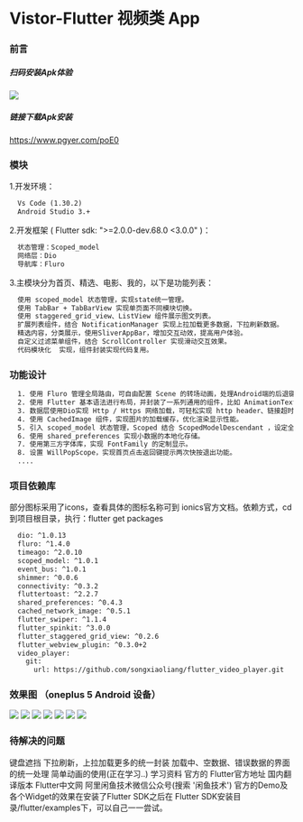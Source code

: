 # Vistor-Flutter 视频类 App

### 前言

##### 扫码安装Apk体验
<img src='https://www.pgyer.com/app/qrcode/poE0' />

##### 链接下载Apk安装
https://www.pgyer.com/poE0
 
### 模块
1.开发环境：
```xml
  Vs Code (1.30.2)
  Android Studio 3.+
```

2.开发框架 ( Flutter sdk: ">=2.0.0-dev.68.0 <3.0.0" )：
```xml
  状态管理：Scoped_model
  网络层：Dio
  导航库：Fluro
```

3.主模块分为首页、精选、电影、我的，以下是功能列表：
```xml
  使用 scoped_model 状态管理，实现state统一管理。
  使用 TabBar + TabBarView 实现单页面不同模块切换。
  使用 staggered_grid_view、ListView 组件展示图文列表。
  扩展列表组件，结合 NotificationManager 实现上拉加载更多数据，下拉刷新数据。
  精选内容，分类展示，使用SliverAppBar，增加交互动效，提高用户体验。
  自定义过滤菜单组件，结合 ScrollController 实现滑动交互效果。
  代码模块化  实现，组件封装实现代码复用。
```

### 功能设计
```xml
  1. 使用 Fluro 管理全局路由，可自由配置 Scene 的转场动画，处理Android端的后退键事件
  2. 使用 Flutter 基本语法进行布局，并封装了一系列通用的组件，比如 AnimationText、过滤菜单，加载状态组件，共享动画组件等，便于全局复用
  3. 数据层使用Dio实现 Http / Https 网络加载，可轻松实现 http header、链接超时等常用配置。
  4. 使用 CachedImage 组件，实现图片的加载缓存，优化渲染显示性能。
  5. 引入 scoped_model 状态管理，Scoped 结合 ScopedModelDescendant ，设定全局 state 结构，管理相关的组件状态。
  6. 使用 shared_preferences 实现小数据的本地化存储。
  7. 使用第三方字体库，实现 FontFamily 的定制显示。
  8. 设置 WillPopScope，实现首页点击返回键提示两次快按退出功能。
  ....
```

### 项目依赖库

部分图标采用了icons，查看具体的图标名称可到 ionics官方文档。依赖方式，cd 到项目根目录，执行：flutter get packages 
```xml
  dio: ^1.0.13
  fluro: ^1.4.0
  timeago: ^2.0.10
  scoped_model: ^1.0.1
  event_bus: ^1.0.1
  shimmer: ^0.0.6
  connectivity: ^0.3.2
  fluttertoast: ^2.2.7
  shared_preferences: ^0.4.3
  cached_network_image: ^0.5.1
  flutter_swiper: ^1.1.4
  flutter_spinkit: ^3.0.0
  flutter_staggered_grid_view: ^0.2.6
  flutter_webview_plugin: ^0.3.0+2
  video_player:
    git:
      url: https://github.com/songxiaoliang/flutter_video_player.git
```



### 效果图 （oneplus 5 Android 设备）

<img src='https://img-blog.csdnimg.cn/20190124101016565.jpg?x-oss-process=image/watermark,type_ZmFuZ3poZW5naGVpdGk,shadow_10,text_aHR0cHM6Ly9ibG9nLmNzZG4ubmV0L3UwMTM3MTgxMjA=,size_16,color_FFFFFF,t_70'/>
<img src='https://img-blog.csdnimg.cn/20190124101058299.jpg?x-oss-process=image/watermark,type_ZmFuZ3poZW5naGVpdGk,shadow_10,text_aHR0cHM6Ly9ibG9nLmNzZG4ubmV0L3UwMTM3MTgxMjA=,size_16,color_FFFFFF,t_70'/>
<img src='https://img-blog.csdnimg.cn/20190124101200245.jpg?x-oss-process=image/watermark,type_ZmFuZ3poZW5naGVpdGk,shadow_10,text_aHR0cHM6Ly9ibG9nLmNzZG4ubmV0L3UwMTM3MTgxMjA=,size_16,color_FFFFFF,t_70'/>
<img src='https://img-blog.csdnimg.cn/20190124101258765.jpg?x-oss-process=image/watermark,type_ZmFuZ3poZW5naGVpdGk,shadow_10,text_aHR0cHM6Ly9ibG9nLmNzZG4ubmV0L3UwMTM3MTgxMjA=,size_16,color_FFFFFF,t_70'/>
<img src='https://img-blog.csdnimg.cn/20190124101518712.jpg?x-oss-process=image/watermark,type_ZmFuZ3poZW5naGVpdGk,shadow_10,text_aHR0cHM6Ly9ibG9nLmNzZG4ubmV0L3UwMTM3MTgxMjA=,size_16,color_FFFFFF,t_70'/>
<img src='https://img-blog.csdnimg.cn/201901241014493.jpg?x-oss-process=image/watermark,type_ZmFuZ3poZW5naGVpdGk,shadow_10,text_aHR0cHM6Ly9ibG9nLmNzZG4ubmV0L3UwMTM3MTgxMjA=,size_16,color_FFFFFF,t_70'/>
<img src='https://img-blog.csdnimg.cn/20190124101345380.jpg?x-oss-process=image/watermark,type_ZmFuZ3poZW5naGVpdGk,shadow_10,text_aHR0cHM6Ly9ibG9nLmNzZG4ubmV0L3UwMTM3MTgxMjA=,size_16,color_FFFFFF,t_70'/>

### 待解决的问题
键盘遮挡
下拉刷新，上拉加载更多的统一封装
加载中、空数据、错误数据的界面的统一处理
简单动画的使用(正在学习..)
学习资料
官方的 Flutter官方地址
国内翻译版本 Flutter中文网
阿里闲鱼技术微信公众号(搜索 '闲鱼技术')
官方的Demo及各个Widget的效果在安装了Flutter SDK之后在 Flutter SDK安装目录/flutter/examples下，可以自己一一尝试。


